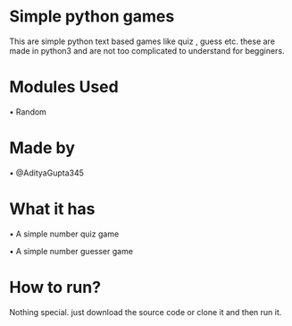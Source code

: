 # Simple python games
This are simple python text based games like quiz , guess etc. these are made in python3 and are not too complicated to understand for begginers.

# Modules Used
• Random

# Made by
• @AdityaGupta345 

# What it has
• A simple number quiz game

• A simple number guesser game


# How to run?
Nothing special. just download the source code or clone it 
and then run it. 

